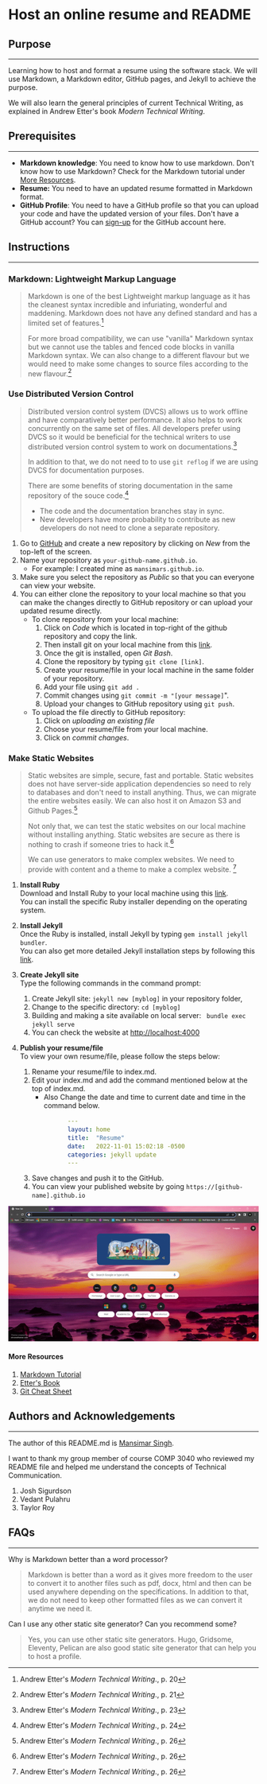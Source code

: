 Host an online resume and README
==================================

## Purpose
------------
Learning how to host and format a resume using the software stack. We will use Markdown, a Markdown editor, GitHub pages, and Jekyll to achieve the purpose.

We will also learn the general principles of current Technical Writing, as explained in Andrew Etter's book _Modern Technical Writing_.

## Prerequisites
-----------------
* **Markdown knowledge**: You need to know how to use markdown. Don't know how to use Markdown? Check for the Markdown tutorial under [More Resources](#more-resources).
* **Resume:** You need to have an updated resume formatted in Markdown format. 
* **GitHub Profile**: You need to have a GitHub profile so that you can upload your code and have the updated version of your files. Don't have a GitHub account? You can [sign-up](https://github.com/signup?ref_cta=Sign+up&ref_loc=header+logged+out&ref_page=%2F&source=header-home) for the GitHub account here.

## Instructions 
-----------------
### **Markdown: Lightweight Markup Language**
>   Markdown is one of the best Lightweight markup language as it has the cleanest syntax incredible and infuriating, wonderful and maddening. Markdown does not have any defined standard and has a limited set of features.[^1]
>
> For more broad compatibility, we can use "vanilla" Markdown syntax but we cannot use the tables and fenced code blocks in vanilla Markdown syntax. We can also change to a different flavour but we would need to make some changes to source files according to the new flavour.[^2]

### **Use Distributed Version Control** 
> Distributed version control system (DVCS) allows us to work offline and have comparatively better performance. It also helps to work concurrently on the same set of files. All developers prefer using DVCS so it would be beneficial for the technical writers to use distributed version control system to work on documentations.[^3]
>
> In addition to that, we do not need to to use ```git reflog``` if we are using DVCS for documentation purposes. 
>
> There are some benefits of storing documentation in the same repository of the souce code.[^4]
> * The code and the documentation branches stay in sync.
> * New developers have more probability to contribute as new developers do not need to clone a separate repository.
1. Go to [GitHub](https://github.com/) and create a new repository by clicking on *New* from the top-left of the screen.
2. Name your repository as ```your-github-name.github.io```. 
    * For example: I created mine as ```mansimars.github.io```.
3. Make sure you select the repository as *Public* so that you can everyone can view your website.
4. You can either clone the repository to your local machine so that you can make the changes directly to GitHub repository or can upload your updated resume directly.
    * To clone repository from your local machine:         
      1. Click on *Code* which is located in top-right of the github repository and copy the link.
      2. Then install git on your local machine from this [link](https://git-scm.com/downloads). 
      3. Once the git is installed, open *Git Bash*.
      4. Clone the repository by typing ```git clone [link]```.
      5. Create your resume/file in your local machine in the same folder of your repository.
      6. Add your file using ```git add .```
      7. Commit changes using ```git commit -m "[your message]```".
      8. Upload your changes to GitHub repository using ```git push```.
   * To upload the file directly to GitHub repository:
     1. Click on _uploading an existing file_
     2. Choose your resume/file from your local machine.
     3. Click on _commit changes_.


### **Make Static Websites**
> Static websites are simple, secure, fast and portable. Static websites does not have server-side application dependencies so need to rely to databases and don't need to install anything. Thus, we can migrate the entire websites easily. We can also host it on Amazon S3 and Github Pages.[^5]
>
> Not only that, we can test the static websites on our local machine without installing anything. Static websites are secure as there is nothing to crash if someone tries to hack it.[^5]
>
> We can use generators to make complex websites. We need to provide with content and a theme to make a complex website. [^5]
1. **Install Ruby**  \
Download and Install Ruby to your local machine using this [link](https://www.ruby-lang.org/en/documentation/installation/). \
You can install the specific Ruby installer depending on the operating system.

2. **Install Jekyll** \
Once the Ruby is installed, install Jekyll by typing ```gem install jekyll bundler```. \
You can also get more detailed Jekyll installation steps by following this [link](https://jekyllrb.com/docs/). 

3. **Create Jekyll site** \
Type the following commands in the command prompt:
   1. Create Jekyll site: ```jekyll new [myblog]``` in your repository folder,
   2. Change to the specific directory: ```cd [myblog]```
   3.  Building and making a site available on local server: ``` bundle exec jekyll serve```
   4. You can check the website at [http://localhost:4000](http://localhost:4000)


4. **Publish your resume/file** \
To view your own resume/file, please follow the steps below:
   1. Rename your resume/file to index.md.
   2. Edit your index.md and add the command mentioned below at the top of index.md.
      *  Also Change the date and time to current date and time in the command below.
      ```yml
                ---
                layout: home
                title:  "Resume"
                date:   2022-11-01 15:02:18 -0500
                categories: jekyll update
                ---
      ```  
   3. Save changes and push it to the GitHub.  
   4. You can view your published website by going ```https://[github-name].github.io``` 

![Resume](/giffy.gif)
#### **More Resources**
1. [Markdown Tutorial](https://learnxinyminutes.com/docs/markdown/)
2. [Etter's Book](https://www.goodreads.com/author/show/14827025.Andrew_Etter)
3. [Git Cheat Sheet](https://education.github.com/git-cheat-sheet-education.pdf) 

## Authors and Acknowledgements
---------------------------------
The author of this README.md is [Mansimar Singh](https://github.com/mansimars).

I want to thank my group member of course COMP 3040 who reviewed my README file and helped me understand the concepts of Technical Communication.

1. Josh Sigurdson
2. Vedant Pulahru
3. Taylor Roy


## FAQs
---------
Why is Markdown better than a word
processor?
> Markdown is better than a word as it gives more freedom to the user to convert it to another files such as pdf, docx, html and then can be used anywhere depending on the specifications. In addition to that, we do not need to keep other formatted files as we can convert it anytime we need it. 

Can I use any other static site generator? Can you recommend some? 
> Yes, you can use other static site generators. Hugo, Gridsome, Eleventy, Pelican are also good static site generator that can help you to host a profile.

[^1]: Andrew Etter's *Modern Technical Writing*., p. 20
[^2]: Andrew Etter's *Modern Technical Writing*., p. 21
[^3]: Andrew Etter's *Modern Technical Writing*., p. 23
[^4]: Andrew Etter's *Modern Technical Writing*., p. 24
[^5]: Andrew Etter's *Modern Technical Writing*., p. 26
[^6]: Andrew Etter's *Modern Technical Writing*., p. 33
